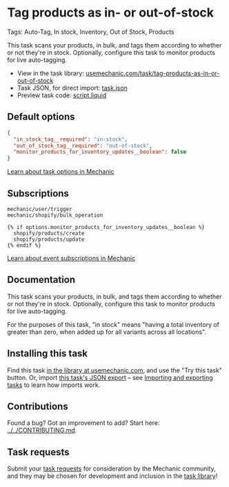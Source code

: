 # Tag products as in- or out-of-stock

Tags: Auto-Tag, In stock, Inventory, Out of Stock, Products

This task scans your products, in bulk, and tags them according to whether or not they're in stock. Optionally, configure this task to monitor products for live auto-tagging.

* View in the task library: [usemechanic.com/task/tag-products-as-in-or-out-of-stock](https://usemechanic.com/task/tag-products-as-in-or-out-of-stock)
* Task JSON, for direct import: [task.json](../../tasks/tag-products-as-in-or-out-of-stock.json)
* Preview task code: [script.liquid](./script.liquid)

## Default options

```json
{
  "in_stock_tag__required": "in-stock",
  "out_of_stock_tag__required": "out-of-stock",
  "monitor_products_for_inventory_updates__boolean": false
}
```

[Learn about task options in Mechanic](https://docs.usemechanic.com/article/471-task-options)

## Subscriptions

```liquid
mechanic/user/trigger
mechanic/shopify/bulk_operation

{% if options.monitor_products_for_inventory_updates__boolean %}
  shopify/products/create
  shopify/products/update
{% endif %}
```

[Learn about event subscriptions in Mechanic](https://docs.usemechanic.com/article/408-subscriptions)

## Documentation

This task scans your products, in bulk, and tags them according to whether or not they're in stock. Optionally, configure this task to monitor products for live auto-tagging.

For the purposes of this task, "in stock" means "having a total inventory of greater than zero, when added up for all variants across all locations".

## Installing this task

Find this task [in the library at usemechanic.com](https://usemechanic.com/task/tag-products-as-in-or-out-of-stock), and use the "Try this task" button. Or, import [this task's JSON export](../../tasks/tag-products-as-in-or-out-of-stock.json) – see [Importing and exporting tasks](https://docs.usemechanic.com/article/505-importing-and-exporting-tasks) to learn how imports work.

## Contributions

Found a bug? Got an improvement to add? Start here: [../../CONTRIBUTING.md](../../CONTRIBUTING.md).

## Task requests

Submit your [task requests](https://mechanic.canny.io/task-requests) for consideration by the Mechanic community, and they may be chosen for development and inclusion in the [task library](https://tasks.mechanic.dev/)!
